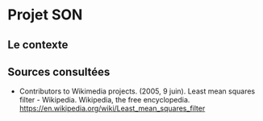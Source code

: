 # Projet SON

## Le contexte


## Sources consultées

- Contributors to Wikimedia projects. (2005, 9 juin). Least mean squares filter - Wikipedia. Wikipedia, the free encyclopedia. https://en.wikipedia.org/wiki/Least_mean_squares_filter
